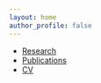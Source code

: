 ```yaml
---
layout: home
author_profile: false
---
```


* [Research](/research/)
* [Publications](/publications/)
* [CV](/files/cv.pdf)



